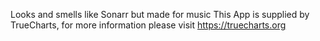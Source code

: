 Looks and smells like Sonarr but made for music
This App is supplied by TrueCharts, for more information please visit https://truecharts.org
